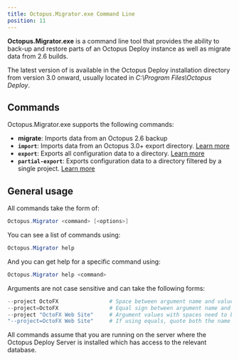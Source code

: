 ```yaml
---
title: Octopus.Migrator.exe Command Line
position: 11
---
```



**Octopus.Migrator.exe** is a command line tool that provides the ability to back-up and restore parts of an Octopus Deploy instance as well as migrate data from 2.6 builds.


The latest version of is available in the Octopus Deploy installation directory from version 3.0 onward, usually located in *C:\Program Files\Octopus Deploy*.

## Commands


Octopus.Migrator.exe supports the following commands:

- **migrate**: Imports data from an Octopus 2.6 backup
- **`import`**: Imports data from an Octopus 3.0+ export directory. [Learn more](/docs/home/api-and-integration/octopus.migrator.exe-command-line/migrator-import.md)
- **`export`**: Exports all configuration data to a directory. [Learn more](/docs/home/api-and-integration/octopus.migrator.exe-command-line/migrator-export.md)
- **`partial-export`**: Exports configuration data to a directory filtered by a single project. [Learn more](/docs/home/api-and-integration/octopus.migrator.exe-command-line/partial-export.md)





## General usage


All commands take the form of:

```powershell
Octopus.Migrator <command> [<options>]
```


You can see a list of commands using:

```powershell
Octopus.Migrator help
```


And you can get help for a specific command using:

```powershell
Octopus.Migrator help <command>
```


Arguments are not case sensitive and can take the following forms:

```powershell
--project OctoFX                # Space between argument name and value
--project=OctoFX                # Equal sign between argument name and value
--project "OctoFX Web Site"     # Argument values with spaces need to be quoted
"--project=OctoFX Web Site"     # If using equals, quote both the name and value, not just the value
```


All commands assume that you are running on the server where the Octopus Deploy Server is installed which has access to the relevant database.
